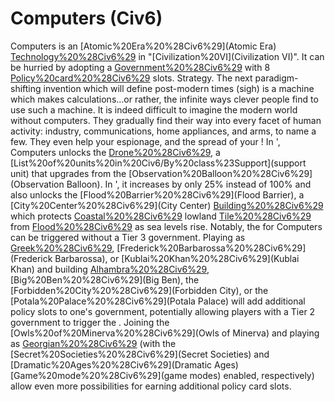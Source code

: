 # Computers (Civ6)

Computers is an [Atomic%20Era%20%28Civ6%29](Atomic Era) [Technology%20%28Civ6%29](technology) in "[Civilization%20VI](Civilization VI)". It can be hurried by adopting a [Government%20%28Civ6%29](government) with 8 [Policy%20card%20%28Civ6%29](policy) slots. 
Strategy.
The next paradigm-shifting invention which will define post-modern times (sigh) is a machine which makes calculations...or rather, the infinite ways clever people find to use such a machine.
It is indeed difficult to imagine the modern world without computers. They gradually find their way into every facet of human activity: industry, communications, home appliances, and arms, to name a few. They even help your espionage, and the spread of your !
In ', Computers unlocks the [Drone%20%28Civ6%29](Drone), a [List%20of%20units%20in%20Civ6/By%20class%23Support](support unit) that upgrades from the [Observation%20Balloon%20%28Civ6%29](Observation Balloon). In ', it increases by only 25% instead of 100% and also unlocks the [Flood%20Barrier%20%28Civ6%29](Flood Barrier), a [City%20Center%20%28Civ6%29](City Center) [Building%20%28Civ6%29](building) which protects [Coastal%20%28Civ6%29](coastal) lowland [Tile%20%28Civ6%29](tiles) from [Flood%20%28Civ6%29](flooding) as sea levels rise.
Notably, the for Computers can be triggered without a Tier 3 government. Playing as [Greek%20%28Civ6%29](Greece), [Frederick%20Barbarossa%20%28Civ6%29](Frederick Barbarossa), or [Kublai%20Khan%20%28Civ6%29](Kublai Khan) and building [Alhambra%20%28Civ6%29](Alhambra), [Big%20Ben%20%28Civ6%29](Big Ben), the [Forbidden%20City%20%28Civ6%29](Forbidden City), or the [Potala%20Palace%20%28Civ6%29](Potala Palace) will add additional policy slots to one's government, potentially allowing players with a Tier 2 government to trigger the . Joining the [Owls%20of%20Minerva%20%28Civ6%29](Owls of Minerva) and playing as [Georgian%20%28Civ6%29](Georgia) (with the [Secret%20Societies%20%28Civ6%29](Secret Societies) and [Dramatic%20Ages%20%28Civ6%29](Dramatic Ages) [Game%20mode%20%28Civ6%29](game modes) enabled, respectively) allow even more possibilities for earning additional policy card slots.
